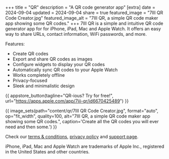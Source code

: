 +++
title = "QR"
description = "A QR code generator app"
[extra]
date = 2024-09-04
updated = 2024-09-04
share = true
featured_image = "7III QR Code Creator.jpg"
featured_image_alt = "7III QR, a simple QR code maker app showing some QR codes."
+++
7III QR is a simple and intuitive QR code generator app for for iPhone, iPad, Mac and Apple Watch. It offers an easy way to share URLs, contact information, WiFi passwords, and more.

Features:
-	Create QR codes
-	Export and share QR codes as images
-	Configure widgets to display your QR codes
-	Automatically sync QR codes to your Apple Watch
-	Works completely offline
-	Privacy-focused
-	Sleek and minimalistic design

{{ appstore_button(tagline="QR-ious? Try for free!", url="https://apps.apple.com/app/7iii-qr/id6670425489") }}

{{ image_sets(path="content/qr/7III QR Code Creator.jpg", format="auto", op="fit_width", quality=100, alt="7III QR, a simple QR code maker app showing some QR codes.", caption='Create all the QR codes you will ever need and then some.') }}


Check our [terms & conditions](/qr/terms-and-conditions), [privacy policy](/qr/privacy-policy) and [support page](/qr/support).

<div class="footnote-definition"><p>iPhone, iPad, Mac and Apple Watch are trademarks of Apple Inc., registered in the United States and other countries.</p></div>